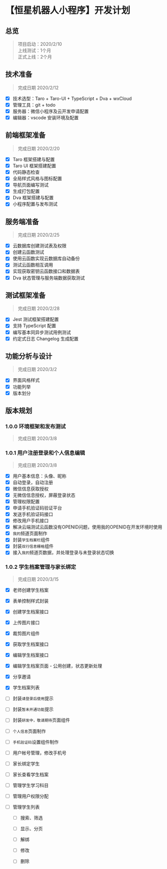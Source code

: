 # 【恒星机器人小程序】开发计划

## 总览

> 项目启动：2020/2/10  
> 上线测试：1个月  
> 正式上线：2个月

## 技术准备

> 完成日期 2020/2/12

- [x] 技术选型：Taro + Taro-UI + TypeScript + Dva + wxCloud
- [x] 管理工具：git + todo 
- [x] 服务器：微信小程序及云开发申请配置
- [x] 编辑器：vscode 安装环境及配置

## 前端框架准备

> 完成日期 2020/2/20

- [x] Taro 框架搭建与配置
- [x] Taro UI 框架搭建配置
- [x] 代码静态检查
- [x] 全局样式风格与图标配置
- [x] 导航页面编写测试
- [x] 生成打包配置
- [x] Dva 框架搭建与配置
- [x] 小程序配置与发布测试

## 服务端准备

> 完成日期 2020/2/25

- [x] 云数据库创建测试表及权限
- [x] 创建云函数测试
- [x] 使用云函数实现云数据库自动备份
- [x] 测试云函数相互调用
- [x] 实现获取密钥云函数接口和数据表
- [x] Dva 状态管理与服务端数据获取测试

## 测试框架准备

> 完成日期 2020/2/28

- [x] Jest 测试框架搭建配置
- [x] 支持 TypeScript 配置
- [x] 编写基本同异步测试用例测试
- [x] 约定式日志 Changelog 生成配置

## 功能分析与设计

> 完成日期 2020/3/2

- [x] 界面风格样式
- [x] 功能列举
- [x] 版本划分

## 版本规划

### 1.0.0 环境框架和发布测试

> 完成日期 2020/3/8

### 1.0.1 用户注册登录和个人信息编辑

> 完成日期 2020/3/8

- [x] 用户基本信息：头像、昵称
- [x] 自动登录，自动注册
- [x] 微信信息获取授权
- [x] 无微信信息授权，屏蔽登录状态
- [x] 管理权限配置
- [x] 申请手机验证码验证平台
- [x] 发送手机验证码接口
- [x] 修改用户手机接口
- [x] 解决云端测试云函数没有OPENID问题，使用我的OPENID在开发环境时使用
- [x] `我的`频道页面制作
- [x] 封装`学生档案栏`组件
- [x] 封装`双行信息栅格`组件
- [x] 接入`我的`频道页数据，并处理登录与未登录状态切换

### 1.0.2 学生档案管理与家长绑定

> 完成日期 2020/3/15

- [x] 老师创建学生档案
- [x] 表单控制样式封装
- [x] 创建学生档案接口
- [x] 上传图片接口
- [x] 裁剪图片组件
- [x] 获取学生档案接口
- [x] 编辑学生档案接口
- [x] 编辑学生档案页面 - 公用创建，状态更新处理
- [x] 分享邀请
- [x] 学生档案列表


- [ ] 封装`请登录后使用`提示
- [ ] 封装`暂未开通功能`提示
- [ ] 封装`研发中，敬请期待`页面组件
- [ ] `个人信息`页面制作
- [ ] `手机验证码`设置组件制作
- [ ] 用户帐号管理，修改手机号

- [ ] 家长绑定学生
- [ ] 家长查看学生档案
- [ ] 管理学生学习科目




- [ ] 管理用户权限分配
- [ ] 管理学生列表
  - [ ] 搜索、筛选
  - [ ] 显示、分页
  - [ ] 解绑
  - [ ] 修改
  - [ ] 删除




